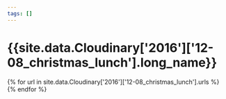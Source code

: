 ```yaml
---
tags: []
---
```

<div itemscope itemtype="http://schema.org/Photograph">
  <h1>{{site.data.Cloudinary['2016']['12-08_christmas_lunch'].long_name}}</h1>
  {% for url in site.data.Cloudinary['2016']['12-08_christmas_lunch'].urls %}
    <a itemprop="image" class="swipebox" title="" href="{{ site.cloudinary.baseurl }}/{{ url }}">
      <img alt="" itemprop="thumbnailUrl" src="{{ site.cloudinary.baseurl }}/h_150/{{ url }}" />
      <meta itemprop="isFamilyFriendly" content="true" />
    </a>
  {% endfor %}
</div>
